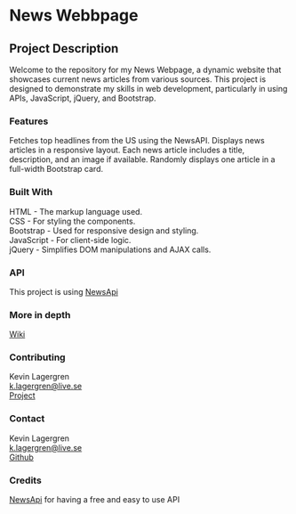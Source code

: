 # News Webbpage
## Project Description
Welcome to the repository for my News Webpage, a dynamic website that showcases current news articles from various sources. This project is designed to demonstrate my skills in web development, particularly in using APIs, JavaScript, jQuery, and Bootstrap.


### Features
Fetches top headlines from the US using the NewsAPI.
Displays news articles in a responsive layout.
Each news article includes a title, description, and an image if available.
Randomly displays one article in a full-width Bootstrap card.

### Built With
HTML - The markup language used.  
CSS - For styling the components.  
Bootstrap - Used for responsive design and styling.  
JavaScript - For client-side logic.  
jQuery - Simplifies DOM manipulations and AJAX calls.  

### API  
This project is using [NewsApi](https://newsapi.org)

### More in depth
[Wiki](https://github.com/Lagergrenk/fe23-vh1-kevin-lagergren/wiki)

### Contributing
Kevin Lagergren  
k.lagergren@live.se  
[Project](https://github.com/Lagergrenk/fe23-vh1-kevin-lagergren/)



### Contact 
Kevin Lagergren  
k.lagergren@live.se  
[Github](https://github.com/Lagergrenk/)  

### Credits  
[NewsApi](https://newsapi.org) for having a free and easy to use API
